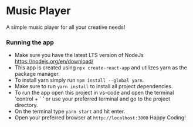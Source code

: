 # Music Player

A simple music player for all your creative needs!

### Running the app

- Make sure you have the latest LTS version of NodeJs https://nodejs.org/en/download/
- This app is created using `npx create-react-app` and utilizes yarn as the package manager.
- To install yarn simply run `npm install --global yarn`.
- Make sure to run `yarn install` to install all project dependencies.
- To run the app open this project in vs-code and open the terminal 'control + ` ' or use your preferred terminal and go to the project directory.
- On the terminal type `yarn start` and hit enter.
- Open your preferred browser at `http://localhost:3000` Happy Coding!
